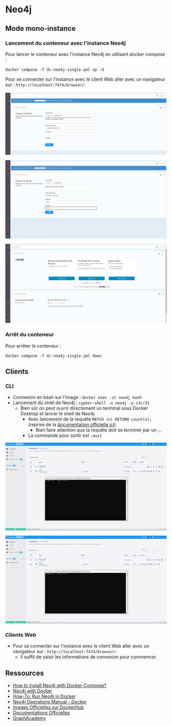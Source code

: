 # Neo4j

## Mode mono-instance 

### Lancement du conteneur avec l'instance Neo4j

Pour lancer le conteneur avec l'instance Neo4j en utilisant _docker compose_ :

```
docker compose -f dc-neo4j-single.yml up -d
```

Pour se connecter sur l'instance avec le client Web aller avec un navigateur sur : `http://localhost:7474/browser/`. 

![Connexion à Neo4j avec le client Web sur le conteneur - Page d'accueil](./img/screenshot-connexion-neo4j-avec-client-web-1.png "Connexion à Neo4j avec le client Web sur le conteneur - Page d'accueil")

![Connexion à Neo4j avec le client Web sur le conteneur - Première connexion](./img/screenshot-connexion-neo4j-avec-client-web-2.png "Première connexion à Neo4j avec le client Web sur le conteneur - Connexion")

![Connexion à Neo4j avec le client Web sur le conteneur - Browser](./img/screenshot-connexion-neo4j-avec-client-web-3.png "Connexion à Neo4j avec le client Web sur le conteneur - Browser")

### Arrêt du conteneur

Pour arrêter le conteneur :

```
docker compose -f dc-neo4j-single.yml down
```

## Clients

### CLI

* Connexion en bash sur l'image : `docker exec -it neo4j bash`
* Lancement du shell de Neo4j : `cypher-shell -u neo4j -p s3cr3t`
  * Bien sûr on peut ouvrir directement un terminal sous Docker Desktop et lancer le shell de Neo4j
    * Avec lancement de la requête `MATCH (n) RETURN count(n);` (reprise de la [documentation officielle ici](https://neo4j.com/developer/docker-run-neo4j/))
      * Bien faire attention que la requête doit se terminer par un `;`.
    * La commande pour sortir est `:exit`

![Connexion à Neo4j en ligne de commande - connexion](./img/screenshot-connexion-neo4j-avec-cli-1.png "Connexion à Neo4j en ligne de commande - connexion")

![Connexion à Neo4j en ligne de commande - requête de test](./img/screenshot-connexion-neo4j-avec-cli-1.png "Connexion à Neo4j en ligne de commande - requête de test")

### Clients Web

* Pour se connecter sur l'instance avec le client Web aller avec un navigateur sur : `http://localhost:7474/browser/`. 
  * Il suffit de saisir les informations de connexion pour commencer.


## Ressources

* [How to install Neo4j with Docker-Compose?](https://thibaut-deveraux.medium.com/how-to-install-neo4j-with-docker-compose-36e3ba939af0)
* [Neo4j with Docker](https://neo4j.com/developer/docker/)
* [How-To: Run Neo4j in Docker](https://neo4j.com/developer/docker-run-neo4j/)
* [Neo4j Operations Manual - Docker](https://neo4j.com/docs/operations-manual/current/docker/)
* [Images Officielles sur DockerHub](https://hub.docker.com/_/neo4j/)
* [Documentations Officielles](https://neo4j.com/docs/)
* [GraphAcademy](https://graphacademy.neo4j.com/)